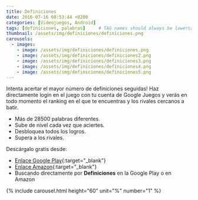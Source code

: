 ```yaml
---
title: Definiciones
date: 2016-07-16 08:53:44 +0200
categories: [Videojuegos, Android]
tags: [definiciones, palabras]     # TAG names should always be lowercase
thumbnail: /assets/img/definiciones/definiciones.png
carousels:
  - images: 
    - image: /assets/img/definiciones/definiciones.png
    - image: /assets/img/definiciones/definiciones2.png
    - image: /assets/img/definiciones/definiciones3.png
    - image: /assets/img/definiciones/definiciones4.png
    - image: /assets/img/definiciones/definiciones5.png
---
```

Intenta acertar el mayor número de definiciones seguidas! Haz directamente login en el juego con tu cuenta de Google Juegos y verás en todo momento el ranking en el que te encuentras y los rivales cercanos a batir.

- Más de 28500 palabras diferentes.
- Sube de nivel cada vez que aciertes.
- Desbloquea todos los logros.
- Supera a los rivales.

Descárgalo gratis desde: 
- [Enlace Google Play](https://play.google.com/store/apps/details?id=tk.silvicgames.definiciones "Definiciones Google Play"){:target="_blank"}
- [Enlace Amazon](https://www.amazon.com/SilvicGames-Definiciones/dp/B01J4JRSB6 "Definiciones Amazon"){:target="_blank"}
- Buscando directamente por **Definiciones** en la Google Play o en Amazon

{% include carousel.html height="60" unit="%" number="1" %}

